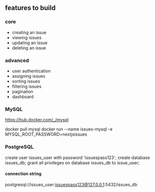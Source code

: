## features to build

### core
- creating an issue
- viewing issues
- updating an issue
- deleting an issue


### advanced
- user authentication
- assigning issues
- sorting issues
- filtering issues
- pagination
- dashboard


### MySQL
https://hub.docker.com/_/mysql

docker pull mysql
docker run --name issues-mysql -e MYSQL_ROOT_PASSWORD=nextjsissues


### PostgreSQL
create user issues_user with password 'issuespass123';
create database issues_db;
grant all privileges on database issues_db to issue_user;

#### connection string
postgresql://issues_user:issuespass123@127.0.0.1:5432/issues_db